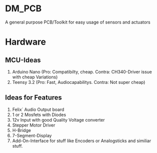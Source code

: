 # DM_PCB
A general purpose PCB/Toolkit for easy usage of sensors and actuators


# Hardware
## MCU-Ideas
1) Arduino Nano (Pro: Compatibilty, cheap. Contra: CH340-Driver issue with cheap Variations)
2) Teensy 3.2 (Pro: Fast, Audiocapabilitys. Contra: Not super cheap)

## Ideas for Features
1) Felix´ Audio Output board
2) 1 or 2 Mosfets with Diodes
3) 12v Input with good Quality Voltage converter
4) Stepper Motor Driver
5) H-Bridge
6) 7-Segment-Display
7) Add-On-Interface for stuff like Encoders or Analogsticks and similiar stuff.
